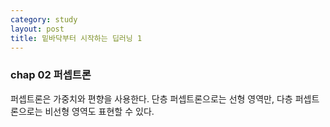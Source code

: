 ```yaml
---
category: study
layout: post
title: 밑바닥부터 시작하는 딥러닝 1
---
```


### chap 02 퍼셉트론
퍼셉트론은 가중치와 편향을 사용한다. 단층 퍼셉트론으로는 선형 영역만, 다층 퍼셉트론으로는 비선형 영역도 표현할 수 있다.
